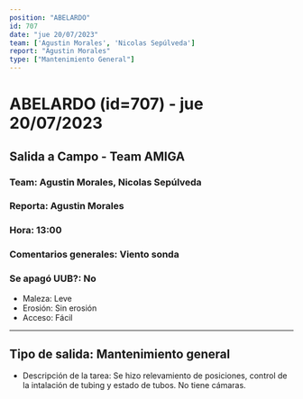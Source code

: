 ```yaml
---
position: "ABELARDO"
id: 707
date: "jue 20/07/2023"
team: ['Agustin Morales', 'Nicolas Sepúlveda']
report: "Agustin Morales"
type: ["Mantenimiento General"]
---
```


# ABELARDO (id=707) - jue 20/07/2023
## Salida a Campo - Team AMIGA
### Team: Agustin Morales, Nicolas Sepúlveda
### Reporta: Agustin Morales
### Hora: 13:00
### Comentarios generales: Viento sonda 
### Se apagó UUB?: No 
- Maleza: Leve
- Erosión: Sin erosión
- Acceso: Fácil
---------
## Tipo de salida: Mantenimiento general
   - Descripción de la tarea: Se hizo relevamiento de posiciones, control de la intalación de tubing y estado de tubos. 
No tiene cámaras.
